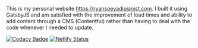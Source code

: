 This is my personal website https://ryansoeyadipianist.com. I built it using GatsbyJS and am satisfied with the improvement of load times and ability to add content through a CMS (Contentful) rather than having to deal with the code whenever I needed to update.

[![Codacy Badge](https://api.codacy.com/project/badge/Grade/9ef4a1b515bf4b9887fe28622f29d079)](https://app.codacy.com/gh/rsoeyadi/ryansoeyadipianist?utm_source=github.com&utm_medium=referral&utm_content=rsoeyadi/ryansoeyadipianist&utm_campaign=Badge_Grade_Settings)
[![Netlify Status](https://api.netlify.com/api/v1/badges/6f13395d-a1eb-4a9f-8fab-f6473399fe9f/deploy-status)](https://app.netlify.com/sites/ryansoeyadipianist/deploys)
